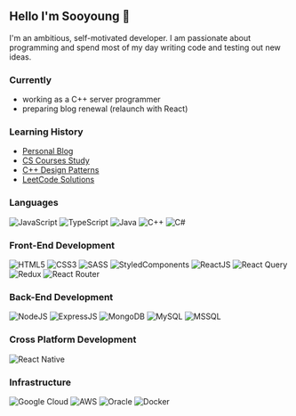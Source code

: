 ## **Hello I'm Sooyoung 👋**

I'm an ambitious, self-motivated developer. I am passionate about programming and spend most of my day writing code and testing out new ideas. 

### Currently 

- working as a C++ server programmer
- preparing blog renewal (relaunch with React)

### Learning History
- [Personal Blog](https://shanabunny.com/)
- [CS Courses Study](https://github.com/soooooyoung/cs-courses) 
- [C++ Design Patterns](https://github.com/soooooyoung/design-patterns-cpp)
- [LeetCode Solutions](https://github.com/soooooyoung/leetcode)

### Languages

![JavaScript](https://img.shields.io/badge/JavaScript-F7DF1E?style=flat-square&logo=javascript&logoColor=black)
![TypeScript](https://img.shields.io/badge/Typescript-2f74c0?style=flat-square&logo=typescript&logoColor=white)
![Java](https://img.shields.io/badge/java-%23ED8B00.svg?style=flat-square&logo=java&logoColor=white)
![C++](https://img.shields.io/badge/c++-%2300599C.svg?style=flat-square&logo=c%2B%2B&logoColor=white)
![C#](https://img.shields.io/badge/c%23-%23239120.svg?style=flat-square&logo=c-sharp&logoColor=white)

### Front-End Development

![HTML5](https://img.shields.io/badge/HTML5-E34F26?style=flat-square&logo=html5&logoColor=white)
![CSS3](https://img.shields.io/badge/CSS3-1572B6?style=flat-square&logo=css3&logoColor=white)
![SASS](https://img.shields.io/badge/Sass-CC6699?style=flat-square&logo=sass&logoColor=white)
![StyledComponents](https://img.shields.io/badge/Styled%20Components-d06ebe?style=flat-square&logo=styled-components&logoColor=white)
![ReactJS](https://img.shields.io/badge/React-20232A?style=flat-square&logo=react&logoColor=61DAFB)
![React Query](https://img.shields.io/badge/-React%20Query-FF4154?style=flat-square&logo=react%20query&logoColor=white)
![Redux](https://img.shields.io/badge/Redux-593D88?style=flat-square&logo=redux&logoColor=white)
![React Router](https://img.shields.io/badge/React_Router-CA4245?style=flat-square&logo=react-router&logoColor=white)

### Back-End Development

![NodeJS](https://img.shields.io/badge/Node.js-43853D?style=flat-square&logo=node.js&logoColor=white)
![ExpressJS](https://img.shields.io/badge/express.js-%23404d59.svg?style=flat-square&logo=express&logoColor=%2361DAFB)
![MongoDB](https://img.shields.io/badge/MongoDB-4EA94B?style=flat-square&logo=mongodb&logoColor=white)
![MySQL](https://img.shields.io/badge/mysql-00758F.svg?style=flat-square&logo=mysql&logoColor=white)
![MSSQL](https://img.shields.io/badge/Microsoft%20SQL%20Server-CC2927?style=flat-square&logo=microsoft%20sql%20server&logoColor=white)

### Cross Platform Development

![React Native](https://img.shields.io/badge/react_native-%2320232a.svg?style=flat-square&logo=react&logoColor=%2361DAFB)

### Infrastructure

![Google Cloud](https://img.shields.io/badge/GoogleCloud-%234285F4.svg?style=flat-square&logo=google-cloud&logoColor=white)
![AWS](https://img.shields.io/badge/AWS-%23FF9900.svg?style=flat-square&logo=amazon-aws&logoColor=white)
![Oracle](https://img.shields.io/badge/Oracle-F80000?style=flat-square&logo=oracle&logoColor=white)
![Docker](https://img.shields.io/badge/docker-%230db7ed.svg?style=flat-square&logo=docker&logoColor=white)
